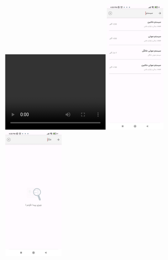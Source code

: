 <div>
  <video width="320px" height="240px" class="VideoTagLink" controls="controls">
  <source src="https://github.com/MahdiOSS/Divar_Search_Future/blob/main/-2147483648_-210250.mp4" type="video/mp4" >
  </video>
  <img src="https://github.com/MahdiOSS/Divar_Search_Future/blob/main/Screenshot_2025-02-18-16-00-13-788_com.example.divarsearchfuture.jpg" height=400px />
  <img src="https://github.com/MahdiOSS/Divar_Search_Future/blob/main/-2147483648_-210254.jpg" height=400px />
</div>



